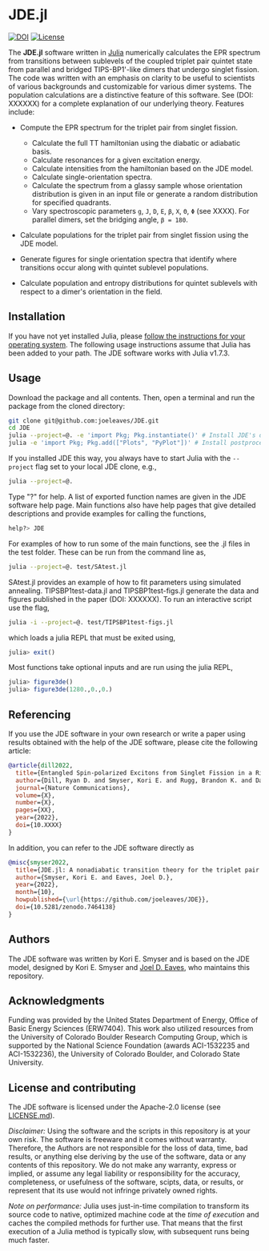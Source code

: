 # JDE.jl
[![DOI](https://zenodo.org/badge/539056584.svg)](https://zenodo.org/badge/latestdoi/539056584)
[![License](https://img.shields.io/badge/License-Apache_2.0-blue.svg)](https://opensource.org/licenses/Apache-2.0)

The **JDE.jl** software written in [Julia](https://julialang.org) numerically calculates the EPR spectrum from transitions between sublevels of the coupled triplet pair quintet state from parallel and bridged TIPS-BP1'-like dimers that undergo singlet fission. The code was written with an emphasis on clarity to be useful to scientists of various backgrounds and customizable for various dimer systems. The population calculations are a distinctive feature of this software. See (DOI: XXXXXX) for a complete explanation of our underlying theory. Features include:

* Compute the EPR spectrum for the triplet pair from singlet fission.
  * Calculate the full TT hamiltonian using the diabatic or adiabatic basis.
  * Calculate resonances for a given excitation energy.
  * Calculate intensities from the hamiltonian based on the JDE model.
  * Calculate single-orientation spectra.
  * Calculate the spectrum from a glassy sample whose orientation distribution is given in an input file or generate a random distribution for specified quadrants.
  * Vary spectroscopic parameters `g`, `J`, `D`, `E`, `β`, `X`, `Θ`, `Φ` (see XXXX). For parallel dimers, set the bridging angle, `β = 180`.

* Calculate populations for the triplet pair from singlet fission using the JDE model.

* Generate figures for single orientation spectra that identify where transitions occur along with quintet sublevel populations.

* Calculate population and entropy distributions for quintet sublevels with respect to a dimer's orientation in the field.


## Installation
If you have not yet installed Julia, please [follow the instructions for your
operating system](https://julialang.org/downloads/platform/). The following usage instructions assume that Julia has been added to your path. The JDE software works with Julia v1.7.3.

## Usage
Download the package and all contents. Then, open a terminal and run the package from the cloned directory:
```bash
git clone git@github.com:joeleaves/JDE.git
cd JDE
julia --project=@. -e 'import Pkg; Pkg.instantiate()' # Install JDE's dependencies
julia -e 'import Pkg; Pkg.add(["Plots", "PyPlot"])' # Install postprocessing tools
```
If you installed JDE this way, you always have to start Julia with the `--project`
flag set to your local JDE clone, e.g.,
```bash
julia --project=@.
```

Type "?" for help. A list of exported function names are given in the JDE software help page. Main functions also have help pages that give detailed descriptions and provide examples for calling the functions,
```julia
help?> JDE
```


 For examples of how to run some of the main functions, see the .jl files in the test folder. These can be run from the command line as,
```bash
julia --project=@. test/SAtest.jl
```

SAtest.jl provides an example of how to fit parameters using simulated annealing. TIPSBP1test-data.jl and TIPSBP1test-figs.jl generate the data and figures published in the paper (DOI: XXXXXX). To run an interactive script use the flag,
```bash
julia -i --project=@. test/TIPSBP1test-figs.jl
```
which loads a julia REPL that must be exited using,
```julia
julia> exit()
```

Most functions take optional inputs and are run using the julia REPL,
```julia
julia> figure3de()
julia> figure3de(1280.,0.,0.)
```

## Referencing
If you use the JDE software in your own research or write a paper using results obtained with the help of the JDE software, please cite the following article:
```bibtex
@article{dill2022,
  title={Entangled Spin-polarized Excitons from Singlet Fission in a Rigid Dimer},
  author={Dill, Ryan D. and Smyser, Kori E. and Rugg, Brandon K. and Damrauer, Niels H. and Eaves, Joel D.},
  journal={Nature Communications},
  volume={X},
  number={X},
  pages={XX},
  year={2022},
  doi={10.XXXX}
}
```

In addition, you can refer to the JDE software directly as
```bibtex
@misc{smyser2022,
  title={JDE.jl: A nonadiabatic transition theory for the triplet pair from singlet fission},
  author={Smyser, Kori E. and Eaves, Joel D.},
  year={2022},
  month={10},
  howpublished={\url{https://github.com/joeleaves/JDE}},
  doi={10.5281/zenodo.7464138}
}
```

## Authors
The JDE software was written by Kori E. Smyser and is based on the JDE model, designed by Kori E. Smyser and [Joel D. Eaves](https://www.colorado.edu/lab/eavesgroup), who maintains this repository.

## Acknowledgments
Funding was provided by the United States Department of Energy, Office of Basic Energy Sciences (ERW7404). This work also utilized resources from the University of Colorado Boulder Research Computing Group, which is supported by the National Science Foundation (awards ACI-1532235 and ACI-1532236), the University of Colorado Boulder, and Colorado State University.

## License and contributing
The JDE software is licensed under the Apache-2.0 license (see [LICENSE.md](LICENSE.md)).

*Disclaimer:* Using the software and the scripts in this repository is at your own risk. The software is freeware and it comes without warranty. Therefore, the Authors are not responsible for the loss of data, time, bad results, or anything else deriving by the use of the software, data or any contents of this repository. We do not make any warranty, express or implied, or assume any legal liability or responsibility for the accuracy, completeness, or usefulness of the software, scipts, data, or results, or represent that its use would not infringe privately owned rights.

*Note on performance:* Julia uses just-in-time compilation to transform its source code to native, optimized machine code at the *time of execution* and caches the compiled methods for further use. That means that the first execution of a Julia method is typically slow, with subsequent runs being much faster. 

